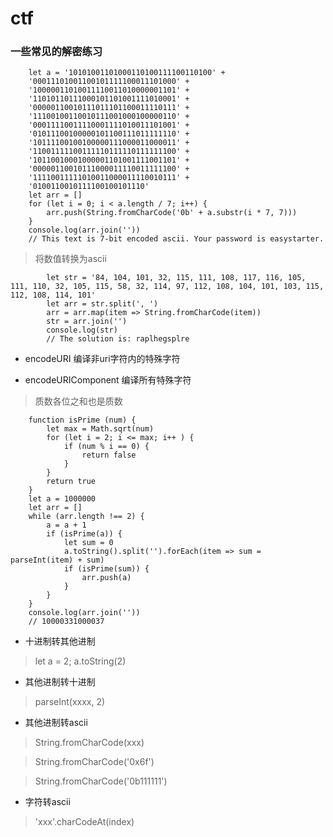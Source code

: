 # ctf

### 一些常见的解密练习

```
    let a = '10101001101000110100111100110100' +
    '00011101001100101111100011101000' +
    '10000011010011110011010000001101' +
    '11010110111000101101001111010001' +
    '00000110010111011101100011110111' +
    '11100100110010111001000100000110' +
    '00011110011110001111010011101001' +
    '01011100100000101100111011111110' +
    '10111100100100000111000011000011' +
    '11001111100111110111110111111100' +
    '10110010001000001101001111001101' +
    '00000110010111000011110011111100' +
    '11110011111010011000011110010111' +
    '0100110010111100100101110'
    let arr = []
    for (let i = 0; i < a.length / 7; i++) {
        arr.push(String.fromCharCode('0b' + a.substr(i * 7, 7)))
    }
    console.log(arr.join(''))
    // This text is 7-bit encoded ascii. Your password is easystarter.
```

> 将数值转换为ascii

```
        let str = '84, 104, 101, 32, 115, 111, 108, 117, 116, 105, 111, 110, 32, 105, 115, 58, 32, 114, 97, 112, 108, 104, 101, 103, 115, 112, 108, 114, 101'
        let arr = str.split(', ')
        arr = arr.map(item => String.fromCharCode(item))
        str = arr.join('')
        console.log(str)
        // The solution is: raplhegsplre
```

* encodeURI 编译非uri字符内的特殊字符

* encodeURIComponent 编译所有特殊字符

> 质数各位之和也是质数

```
    function isPrime (num) {
        let max = Math.sqrt(num)
        for (let i = 2; i <= max; i++ ) {
            if (num % i == 0) {
                return false
            }
        }
        return true
    }
    let a = 1000000
    let arr = []
    while (arr.length !== 2) {
        a = a + 1
        if (isPrime(a)) {
            let sum = 0
            a.toString().split('').forEach(item => sum = parseInt(item) + sum)
            if (isPrime(sum)) {
                arr.push(a)
            }
        }
    }
    console.log(arr.join(''))
    // 10000331000037
```

* 十进制转其他进制

> let a = 2; a.toString(2)

* 其他进制转十进制

> parseInt(xxxx, 2)

* 其他进制转ascii

> String.fromCharCode(xxx)

> String.fromCharCode('0x6f')

> String.fromCharCode('0b111111')

* 字符转ascii

> 'xxx'.charCodeAt(index)